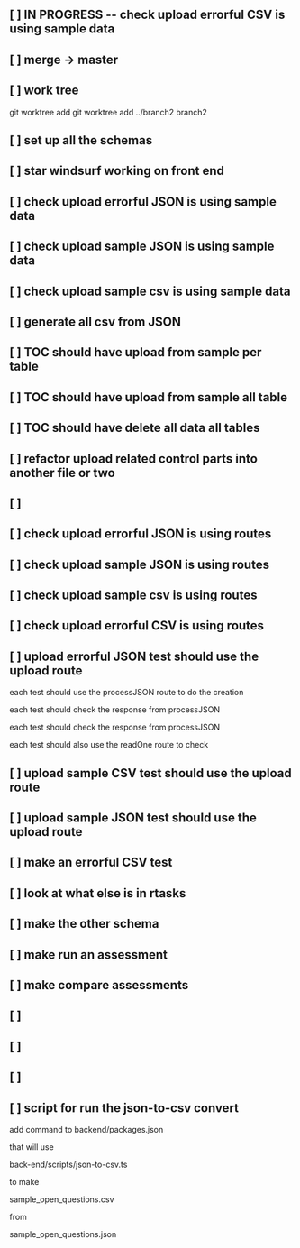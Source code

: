 ## [ ] IN PROGRESS -- check upload errorful CSV is using sample data


## [ ] merge -> master

## [ ] work tree
git worktree add <path-to-new-directory> <branch-name>
git worktree add ../branch2 branch2
## [ ] set up all the schemas

## [ ] star windsurf working on front end





## [ ] check upload errorful JSON is using sample data

## [ ] check upload sample JSON is using sample data
## [ ] check upload sample csv is using sample data



## [ ] generate all csv from JSON
## [ ] TOC should have upload from sample per table 
## [ ] TOC should have upload from sample all table 
## [ ] TOC should have delete all data all tables
## [ ] refactor upload related control parts into another file or two
## [ ] 




## [ ] check upload errorful JSON is using routes
## [ ] check upload sample JSON is using routes
## [ ] check upload sample csv is using routes
## [ ] check upload errorful CSV is using routes

## [ ] upload errorful JSON test should use the upload route

each test should use the processJSON route to do the creation

each test should check the response from processJSON

each test should check the response from processJSON

each test should also use the readOne route to check

## [ ] upload sample CSV test should use the upload route
## [ ] upload sample JSON test should use the upload route
## [ ] make an errorful CSV test

## [ ] look at what else is in rtasks
## [ ] make the other schema 
## [ ] make run an assessment
## [ ] make compare assessments

## [ ] 
## [ ] 
## [ ] 
## [ ] script for run the json-to-csv convert

add command to backend/packages.json

that will use

back-end/scripts/json-to-csv.ts


to make 

sample_open_questions.csv

from

sample_open_questions.json 
